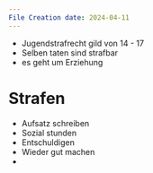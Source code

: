 ```yaml
---
File Creation date: 2024-04-11
---
```

- Jugendstrafrecht gild von 14 - 17
- Selben taten sind strafbar
- es geht um Erziehung
# Strafen
- Aufsatz schreiben
- Sozial stunden
- Entschuldigen
- Wieder gut machen
- 